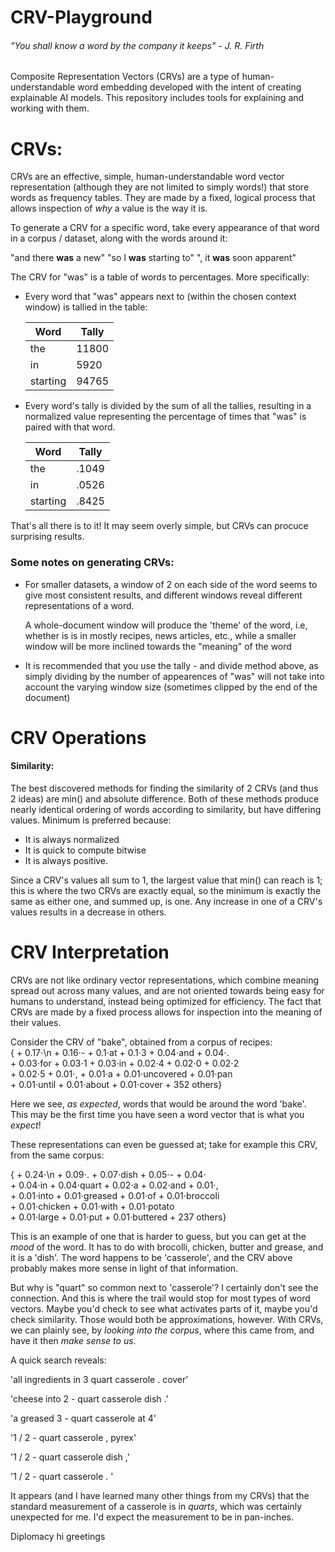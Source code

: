 # CRV-Playground

###### "You shall know a word by the company it keeps" - J. R. Firth

Composite Representation Vectors (CRVs) are a type of human-understandable word embedding developed with the intent of creating explainable AI models. This repository includes tools for explaining and working with them. 


# CRVs:

CRVs are an effective, simple, human-understandable word vector representation (although they are not limited to simply words!) that
store words as frequency tables. They are made by a fixed, logical process that allows inspection of *why* a value is the way it is.

To generate a CRV for a specific word, take every appearance of that word in a corpus / dataset, along with
the words around it:

"and there **was** a        new"
"so  I     **was** starting to"
",   it    **was** soon     apparent"

The CRV for "was" is a table of words to percentages. More specifically:

- Every word that "was" appears next to (within the chosen context window) is tallied in the table:

  | Word     | Tally   |
  | -------- | ------- |
  | the      | 11800   |
  | in       | 5920    |
  | starting | 94765   |

- Every word's tally is divided by the sum of all the tallies,
  resulting in a normalized value representing the percentage of times that "was" is paired with that word.

  | Word     | Tally   |
  | -------- | ------- |
  | the      | .1049   |
  | in       | .0526   |
  | starting | .8425   |

That's all there is to it! It may seem overly simple, but CRVs can procuce surprising results. 

### Some notes on generating CRVs:

- For smaller datasets, a window of 2 on each side of the word seems to give most consistent results, and different windows
  reveal different representations of a word.

  A whole-document window will produce the 'theme' of the word, i.e, whether is is in mostly recipes, news articles, etc.,
  while a smaller window will be more inclined towards the "meaning" of the word

- It is recommended that you use the tally - and divide method above, as simply dividing by the number of appearences of "was" will
  not take into account the varying window size (sometimes clipped by the end of the document)
  
# CRV Operations

#### Similarity:

The best discovered methods for finding the similarity of 2 CRVs (and thus 2 ideas) are min() and absolute difference.
Both of these methods produce nearly identical ordering of words according to similarity, but have differing values.
Minimum is preferred because:

- It is always normalized
- It is quick to compute bitwise
- It is always positive.

Since a CRV's values all sum to 1, the largest value that min() can reach is 1; this is where the two CRVs are 
exactly equal, so the minimum is exactly the same as either one, and summed up, is one. Any increase in one of a CRV's
values results in a decrease in others.



# CRV Interpretation

CRVs are not like ordinary vector representations, which combine meaning spread out across many values, and are not oriented 
towards being easy for humans to understand, instead being optimized for efficiency. The fact that CRVs are made by a fixed
process allows for inspection into the meaning of their values.

Consider the CRV of "bake", obtained from a corpus of recipes:  
  { + 0.17⋅\n + 0.16⋅- + 0.1⋅at + 0.1⋅3 + 0.04⋅and + 0.04⋅.   
    + 0.03⋅for + 0.03⋅1 + 0.03⋅in + 0.02⋅4 + 0.02⋅0 + 0.02⋅2  
    + 0.02⋅5 + 0.01⋅, + 0.01⋅a + 0.01⋅uncovered + 0.01⋅pan   
    + 0.01⋅until + 0.01⋅about + 0.01⋅cover + 352 others}  

Here we see, *as expected*, words that would be around the word 'bake'.
This may be the first time you have seen a word vector that is what you *expect*!

These representations can even be guessed at; take for example this CRV, from the same corpus:

  { + 0.24⋅\n + 0.09⋅. + 0.07⋅dish + 0.05⋅- + 0.04⋅<START>   
    + 0.04⋅in + 0.04⋅quart + 0.02⋅a + 0.02⋅and + 0.01⋅,   
    + 0.01⋅into + 0.01⋅greased + 0.01⋅of + 0.01⋅broccoli   
    + 0.01⋅chicken + 0.01⋅with + 0.01⋅potato   
    + 0.01⋅large + 0.01⋅put + 0.01⋅buttered + 237 others}  

This is an example of one that is harder to guess, but you can get at the *mood* of the word.
It has to do with brocolli, chicken, butter and grease, and it is a 'dish'.
The word happens to be 'casserole', and the CRV above probably makes more sense in light of that information.

But why is "quart" so common next to 'casserole'? I certainly don't see the connection. And this is where the trail would stop
for most types of word vectors. Maybe you'd check to see what activates parts of it, maybe you'd check similarity. Those would
both be approximations, however. With CRVs, we can plainly see, by *looking into the corpus*, where this came from, and have it then
*make sense to us*.

A quick search reveals:

'all ingredients in 3 quart casserole . cover'

'cheese into 2 - quart casserole dish .'

'a greased 3 - quart casserole at 4'

'1 / 2 - quart casserole , pyrex'

'1 / 2 - quart casserole dish ,'

'1 / 2 - quart casserole . '

It appears (and I have learned many other things from my CRVs) that
the standard measurement of a casserole is in *quarts*,
which was certainly unexpected for me. I'd expect the measurement to be in pan-inches.

Diplomacy hi greetings



